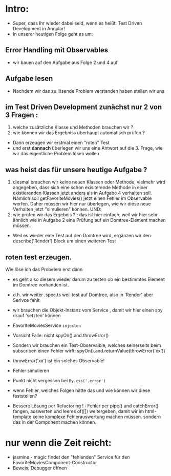 # Intro:
* Super, dass Ihr wieder dabei seid, wenn es heißt: Test Driven Development in Angular!
* in unserer heutigen Folge geht es um:
## Error Handling mit Observables
* wir bauen auf den Aufgabe aus Folge 2 und 4 auf
##  Aufgabe lesen
* Nachdem wir das zu lösende Problem verstanden haben stellen  wir uns 
## im Test Driven Development zunächst nur  2 von 3 Fragen :
1. welche zusätzliche Klasse und Methoden brauchen wir ?
2. wie können wir das Ergebniss überhaupt automatisch prüfen ? 
* Dann erzeugen wir erstmal einen "roten" Test  
* und erst **dannach** überlegen wir uns eine Antwort auf die 3. Frage, wie wir das eigentliche Problem lösen wollen 

## was heist das für unsere heutige Aufgabe ?
1. diesmal brauchen wir keine neuen Klassen oder Methode, vielmehr wird angegeben, dass sich eine schon exisiterende Methode in einer existierenden Klassen jetzt anders als in Aufgabe 4 verhalten soll. 
Nämlich soll getFavoriteMovies() jetzt einen Fehler im Observable werfen.
Daher müssen wir hier nur überlegen, wie wir diese neue Verhalten jetzt "simulieren" können.
UND:
2. wie prüfen wir das Ergebnis ? : das ist hier einfach, weil wir hier sehr ähnlich wie in Aufgabe 2 eine Prüfung auf ein Domtree-Element machen müssen.

* Weil es wieder eine Test auf den Domtree wird, ergänzen wir den describe('Render') Block um einen weiteren Test 

## roten test erzeugen.

Wie löse ich das Probelem erst dann 
* es geht also diesem wieder darum zu testen ob ein bestimmtes Element im Domtree vorhanden ist. 

* d.h. wir weiter .spec.ts weil test auf Domtree, also in 'Render' aber Serivce fehlt

*  wir brauchen die Objekt-Instanz vom Service , damit wir hier einen spy drauf 'setzten' können
* FavoriteMoviesService `injecten`
* Vorsicht Falle: nicht spyOn().and.throwError()
* Sondern wir brauchen ein Test-Observalble, welches seinerseits beim subscriben einen Fehler wirft: spyOn().and.returnValue(throwError('xx'))
* throwError('xx') ist ein solches Observable!
* Fehler simulieren
* Punkt nicht vergessen bei `By.css('.error')`
* wenn Fehler, welches Folgen hätte das und wie können wir diese feststellen?
* Bessere Lösung per Refactoring ! : Fehler per pipe() und catchError() fangen, auswerten und leeres of([]) weitergeben, damit wir im html-template keine komplexe Fehlerauswertung machen müssen.
sondern das in der Component machen können.
# nur wenn die Zeit reicht:
* jasmine - magic findet den "fehlenden" Service für den FavoriteMoviesComponent-Constructor
* Beweis; Debugger öffnen


